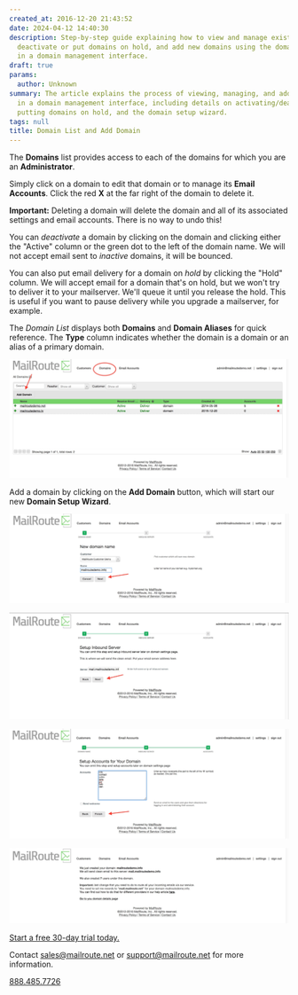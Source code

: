 ```yaml
---
created_at: 2016-12-20 21:43:52
date: 2024-04-12 14:40:30
description: Step-by-step guide explaining how to view and manage existing domains,
  deactivate or put domains on hold, and add new domains using the domain setup wizard
  in a domain management interface.
draft: true
params:
  author: Unknown
summary: The article explains the process of viewing, managing, and adding domains
  in a domain management interface, including details on activating/deactivating domains,
  putting domains on hold, and the domain setup wizard.
tags: null
title: Domain List and Add Domain
---
```



The **Domains** list provides access to each of the domains for which you are
an **Administrator**.

Simply click on a domain to edit that domain or to manage its **Email
Accounts**. Click the red **X** at the far right of the domain to delete it.

**Important:** Deleting a domain will delete the domain and all of its
associated settings and email accounts. There is no way to undo this!

You can _deactivate_ a domain by clicking on the domain and clicking either
the "Active" column or the green dot to the left of the domain name. We will
not accept email sent to _inactive_ domains, it will be bounced.

You can also put email delivery for a domain on _hold_ by clicking the "Hold"
column. We will accept email for a domain that's on hold, but we won't try to
deliver it to your mailserver. We'll queue it until you release the hold. This
is useful if you want to pause delivery while you upgrade a mailserver, for
example.

The _Domain List_ displays both **Domains** and **Domain Aliases** for quick
reference. The **Type** column indicates whether the domain is a domain or an
alias of a primary domain.

![](screen_shot_2016-12-20_at_12030_pm.jpg)

Add a domain by clicking on the **Add Domain** button, which will start our
new **Domain Setup Wizard**.

![](screen_shot_2016-12-20_at_12129_pm.jpg)

![](screen_shot_2016-12-20_at_12152_pm.jpg)

![](screen_shot_2016-12-20_at_12253_pm.jpg)

![](screen_shot_2016-12-20_at_12302_pm.jpg)

[Start a free 30-day trial today.](https://www.mailroute.net/pricing-sign-up/)

Contact [sales@mailroute.net](mailto:sales@mailroute.net) or
[support@mailroute.net](mailto:support@mailroute.net) for more information.

[888.485.7726](tel:888.485.7726)

